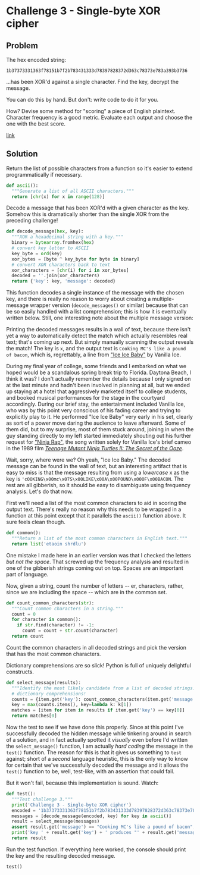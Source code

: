# Challenge 3 - Single-byte XOR cipher

## Problem

The hex encoded string:

`1b37373331363f78151b7f2b783431333d78397828372d363c78373e783a393b3736`

...has been XOR'd against a single character. Find the key, decrypt the message.

You can do this by hand. But don't: write code to do it for you.

How? Devise some method for "scoring" a piece of English plaintext. Character frequency is a good metric. Evaluate each output and choose the one with the best score.

[link](https://cryptopals.com/sets/1/challenges/3)

## Solution

Return the list of possible characters from a function so it's easier to extend programmatically if necessary.

```python
def ascii(): 
  """Generate a list of all ASCII characters."""
  return [chr(x) for x in range(128)]
```

Decode a message that has been XOR'd with a given character as the key. Somehow this is dramatically shorter than the single XOR from the preceding challenge!

```python
def decode_message(hex, key):
  """XOR a hexadecimal string with a key."""
  binary = bytearray.fromhex(hex)
  # convert key letter to ASCII
  key_byte = ord(key)
  xor_bytes = [byte ^ key_byte for byte in binary]
  # convert XOR characters back to text
  xor_characters = [chr(i) for i in xor_bytes]
  decoded = ''.join(xor_characters)
  return {'key': key, 'message': decoded}
```

This function decodes a single instance of the message with the chosen key, and there is really no reason to worry about creating a multiple-message wrapper version (`decode_messages()` or similar) because that can be so easily handled with a list comprehension; this is how it is eventually written below. Still, one interesting note about the multiple message version:

Printing the decoded messages results in a wall of text, because there isn't yet a way to automatically detect the match which actually resembles real text; that's coming up next. But simply manually scanning the output reveals the match! The key is `x`, and the output text is `Cooking MC's like a pound of bacon`, which is, regrettably, a line from ["Ice Ice Baby"](https://www.youtube.com/watch?v=rog8ou-ZepE) by Vanilla Ice.

During my final year of college, some friends and I embarked on what we hoped would be a scandalous spring break trip to Florida. Daytona Beach, I think it was? I don't actually remember the details because I only signed on at the last minute and hadn't been involved in planning at all, but we ended up staying at a hotel that aggressively marketed itself to college students, and booked musical performances for the stage in the courtyard accordingly. During our brief stay, the entertainment included Vanilla Ice, who was by this point very conscious of his fading career and trying to explicitly play to it. He performed "Ice Ice Baby" very early in his set, clearly as sort of a power move daring the audience to leave afterward. Some of them did, but to my surprise, most of them stuck around, joining in when the guy standing directly to my left started immediately shouting out his further request for ["Ninja Rap"](https://www.youtube.com/watch?v=Vx7dt0Wscpc), the song written solely for Vanilla Ice's brief cameo in the 1989 film [*Teenage Mutant Ninja Turtles II: The Secret of the Ooze*](https://en.wikipedia.org/wiki/Teenage_Mutant_Ninja_Turtles_II:_The_Secret_of_the_Ooze).

Wait, sorry, where were we? Oh yeah, "Ice Ice Baby." The decoded message can be found in the wall of text, but an interesting artifact that is easy to miss is that the message resulting from using a *lowercase* x as the key is `'cOOKING\x00mc\x07S\x00LIKE\x00A\x00POUND\x00OF\x00BACON`. The rest are all gibberish, so it should be easy to disambiguate using frequency analysis. Let's do that now.

First we'll need a list of the most common characters to aid in scoring the output text. There's really no reason why this needs to be wrapped in a function at this point except that it parallels the `ascii()` function above. It sure feels clean though.

```python
def common():
  """Return a list of the most common characters in English text."""
  return list('etaoin shrdlu')
```
One mistake I made here in an earlier version was that I checked the letters *but not the space*. That screwed up the frequency analysis and resulted in one of the gibberish strings coming out on top. Spaces are an important part of language. 

Now, given a string, count the number of letters -- er, characters, rather, since we are including the space -- which are in the common set.

```python
def count_common_characters(str):
  """Count common characters in a string."""
  count = 0
  for character in common():
    if str.find(character) != -1:
      count = count + str.count(character)
  return count
```

Count the common characters in all decoded strings and pick the version that has the most common characters.

Dictionary comprehensions are so slick! Python is full of uniquely delightful constructs.

```python
def select_message(results):
  """Identify the most likely candidate from a list of decoded strings."""
  # dictionary comprehensions!
  counts = {item.get('key'): count_common_characters(item.get('message').lower()) for item in results}
  key = max(counts.items(), key=lambda k: k[1])
  matches = [item for item in results if item.get('key') == key[0]]
  return matches[0]
```

Now the test to see if we have done this properly. Since at this point I've successfully decoded the hidden message while tinkering around in search of a solution, and in fact actually spotted it *visually* even before I'd written the `select_message()` function, I am actually *hard coding* the message in the `test()` function. The reason for this is that it gives us something to `test` against; short of a *second* language heuristic, this is the only way to know for certain that we've successfully decoded the message and it allows the `test()` function to be, well, test-like, with an assertion that could fail.

But it won't fail, because this implementation is sound. Watch:  

```python
def test():
  """Test challenge 3."""
  print('Challenge 3 - Single-byte XOR cipher')
  encoded = '1b37373331363f78151b7f2b783431333d78397828372d363c78373e783a393b3736'
  messages = [decode_message(encoded, key) for key in ascii()]
  result = select_message(messages)
  assert result.get('message') == "Cooking MC's like a pound of bacon", 'decoded message does not match expected string'
  print('key ' + result.get('key') + ' produces "' + result.get('message') + '"')
  return result
```

Run the test function. If everything here worked, the console should print the key and the resulting decoded message.

```python
test()
```
